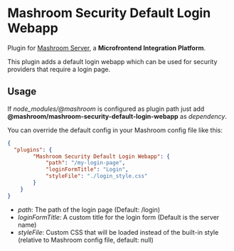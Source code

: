 
# Mashroom Security Default Login Webapp

Plugin for [Mashroom Server](https://www.mashroom-server.com), a **Microfrontend Integration Platform**.

This plugin adds a default login webapp which can be used for security providers that require a login page.

## Usage

If *node_modules/@mashroom* is configured as plugin path just add **@mashroom/mashroom-security-default-login-webapp** as *dependency*.

You can override the default config in your Mashroom config file like this:

```json
{
  "plugins": {
        "Mashroom Security Default Login Webapp": {
            "path": "/my-login-page",
            "loginFormTitle": "Login",
            "styleFile": "./login_style.css"
        }
    }
}
```

 * _path_: The path of the login page (Default: /login)
 * _loginFormTitle_: A custom title for the login form (Default is the server name)
 * _styleFile_: Custom CSS that will be loaded instead of the built-in style (relative to Mashroom config file, default: null)

